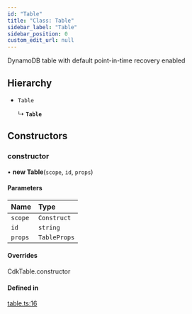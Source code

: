 ```yaml
---
id: "Table"
title: "Class: Table"
sidebar_label: "Table"
sidebar_position: 0
custom_edit_url: null
---
```


DynamoDB table with default point-in-time recovery enabled

## Hierarchy

- `Table`

  ↳ **`Table`**

## Constructors

### constructor

• **new Table**(`scope`, `id`, `props`)

#### Parameters

| Name | Type |
| :------ | :------ |
| `scope` | `Construct` |
| `id` | `string` |
| `props` | `TableProps` |

#### Overrides

CdkTable.constructor

#### Defined in

[table.ts:16](https://github.com/awslabs/green-boost/blob/1e9314a/packages/gboost-infra/src/table.ts#L16)
